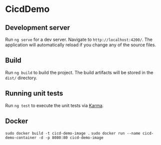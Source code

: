# CicdDemo


## Development server

Run `ng serve` for a dev server. Navigate to `http://localhost:4200/`. The application will automatically reload if you change any of the source files.

## Build
Run `ng build` to build the project. The build artifacts will be stored in the `dist/` directory.

## Running unit tests
Run `ng test` to execute the unit tests via [Karma](https://karma-runner.github.io).

## Docker
`sudo docker build -t cicd-demo-image .`
`sudo docker run --name cicd-demo-container -d -p 8080:80 cicd-demo-image`


